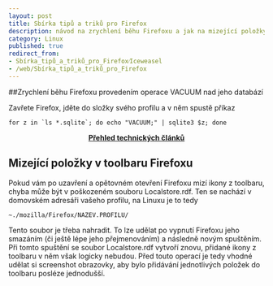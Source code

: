 ```yaml
---
layout: post
title: Sbírka tipů a triků pro Firefox
description: návod na zrychlení běhu Firefoxu a jak na mizející položky ve Firefox toolbaru.
category: Linux
published: true
redirect_from:
- Sbírka_tipů_a_triků_pro_Firefox⁄Iceweasel
- /web/Sbírka_tipů_a_triků_pro_Firefox
---
```


##Zrychlení běhu Firefoxu provedením operace VACUUM nad jeho databází

Zavřete Firefox, jděte do složky svého profilu a v něm spustě příkaz
```
for z in `ls *.sqlite`; do echo "VACUUM;" | sqlite3 $z; done
```

<center><b><a href="../">Přehled technických článků</a></b></center>

## Mizející položky v toolbaru Firefoxu

Pokud vám po uzavření a opětovném otevření Firefoxu mizí ikony z toolbaru, chyba může být v poškozeném souboru Localstore.rdf. Ten se nachází v domovském adresáři vašeho profilu, na Linuxu je to tedy

```
~./mozilla/Firefox/NAZEV.PROFILU/
```

Tento soubor je třeba nahradit. To lze udělat po vypnutí Firefoxu jeho smazáním (či ještě lépe jeho přejmenováním) a následně novým spuštěním. Při tomto spuštění se soubor Localstore.rdf vytvoří znovu, přidané ikony z toolbaru v něm však logicky nebudou. Před touto operací je tedy vhodné udělat si screenshot obrazovky, aby bylo přidávání jednotlivých položek do toolbaru posléze jednodušší.
